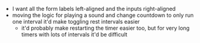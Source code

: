 * I want all the form labels left-aligned and the inputs right-aligned
* moving the logic for playing a sound and change countdown to
  only run one interval it'd make toggling rest intervals easier
    - it'd probably make restarting the timer easier too, but for 
      very long timers with lots of intervals it'd be difficult